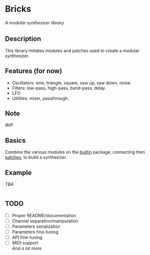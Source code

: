 # Bricks
###### A modular synthesizer library


## Description
This library imitates modules and patches used to create a modular synthesizer. 


## Features (for now)
* Oscillators: sine, triangle, square, saw up, saw down, noise.
* Filters: low-pass, high-pass, band-pass, delay.
* LFO
* Utilities: mixer, passthrough.


## Note
*WIP*


## Basics
Combine the various modules on the [builtin](https://github.com/jbatistareis/bricks/tree/master/src/main/java/com/jbatista/bricks/components/builtin) package, connecting then [patches](https://github.com/jbatistareis/bricks/blob/master/src/main/java/com/jbatista/bricks/components/Patch.java), to build a synthesizer.


## Example
*TBA*
```java
```


## TODO
- [ ] Proper README/documentation
- [ ] Channel separation/manipulation
- [ ] Parameters serialization
- [ ] Parameters fine-tuning
- [ ] API fine-tuning
- [ ] MIDI support  
*And a lot more*